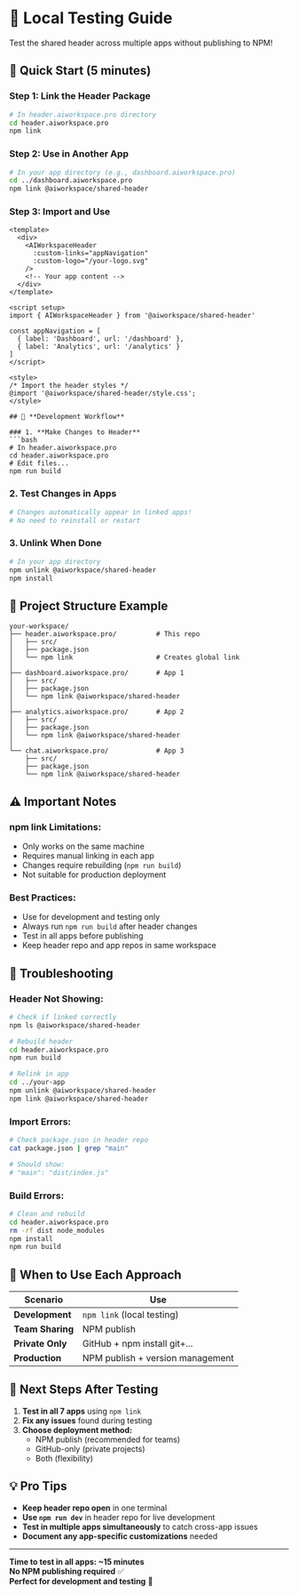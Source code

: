# 🧪 Local Testing Guide

Test the shared header across multiple apps without publishing to NPM!

## 🚀 **Quick Start (5 minutes)**

### Step 1: Link the Header Package
```bash
# In header.aiworkspace.pro directory
cd header.aiworkspace.pro
npm link
```

### Step 2: Use in Another App
```bash
# In your app directory (e.g., dashboard.aiworkspace.pro)
cd ../dashboard.aiworkspace.pro
npm link @aiworkspace/shared-header
```

### Step 3: Import and Use
```vue
<template>
  <div>
    <AIWorkspaceHeader 
      :custom-links="appNavigation"
      :custom-logo="/your-logo.svg"
    />
    <!-- Your app content -->
  </div>
</template>

<script setup>
import { AIWorkspaceHeader } from '@aiworkspace/shared-header'

const appNavigation = [
  { label: 'Dashboard', url: '/dashboard' },
  { label: 'Analytics', url: '/analytics' }
]
</script>

<style>
/* Import the header styles */
@import '@aiworkspace/shared-header/style.css';
</style>

## 🔄 **Development Workflow**

### 1. **Make Changes to Header**
```bash
# In header.aiworkspace.pro
cd header.aiworkspace.pro
# Edit files...
npm run build
```

### 2. **Test Changes in Apps**
```bash
# Changes automatically appear in linked apps!
# No need to reinstall or restart
```

### 3. **Unlink When Done**
```bash
# In your app directory
npm unlink @aiworkspace/shared-header
npm install
```

## 📁 **Project Structure Example**

```
your-workspace/
├── header.aiworkspace.pro/          # This repo
│   ├── src/
│   ├── package.json
│   └── npm link                     # Creates global link
│
├── dashboard.aiworkspace.pro/       # App 1
│   ├── src/
│   ├── package.json
│   └── npm link @aiworkspace/shared-header
│
├── analytics.aiworkspace.pro/       # App 2
│   ├── src/
│   ├── package.json
│   └── npm link @aiworkspace/shared-header
│
└── chat.aiworkspace.pro/            # App 3
    ├── src/
    ├── package.json
    └── npm link @aiworkspace/shared-header
```

## ⚠️ **Important Notes**

### **npm link Limitations:**
- Only works on the same machine
- Requires manual linking in each app
- Changes require rebuilding (`npm run build`)
- Not suitable for production deployment

### **Best Practices:**
- Use for development and testing only
- Always run `npm run build` after header changes
- Test in all apps before publishing
- Keep header repo and app repos in same workspace

## 🔧 **Troubleshooting**

### **Header Not Showing:**
```bash
# Check if linked correctly
npm ls @aiworkspace/shared-header

# Rebuild header
cd header.aiworkspace.pro
npm run build

# Relink in app
cd ../your-app
npm unlink @aiworkspace/shared-header
npm link @aiworkspace/shared-header
```

### **Import Errors:**
```bash
# Check package.json in header repo
cat package.json | grep "main"

# Should show:
# "main": "dist/index.js"
```

### **Build Errors:**
```bash
# Clean and rebuild
cd header.aiworkspace.pro
rm -rf dist node_modules
npm install
npm run build
```

## 🎯 **When to Use Each Approach**

| Scenario | Use |
|----------|-----|
| **Development** | `npm link` (local testing) |
| **Team Sharing** | NPM publish |
| **Private Only** | GitHub + npm install git+... |
| **Production** | NPM publish + version management |

## 🚀 **Next Steps After Testing**

1. **Test in all 7 apps** using `npm link`
2. **Fix any issues** found during testing
3. **Choose deployment method:**
   - NPM publish (recommended for teams)
   - GitHub-only (private projects)
   - Both (flexibility)

## 💡 **Pro Tips**

- **Keep header repo open** in one terminal
- **Use `npm run dev`** in header repo for live development
- **Test in multiple apps simultaneously** to catch cross-app issues
- **Document any app-specific customizations** needed

---

**Time to test in all apps: ~15 minutes**  
**No NPM publishing required** ✅  
**Perfect for development and testing** 🎯
